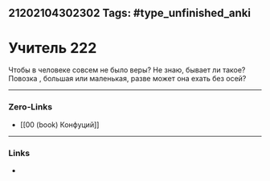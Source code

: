 21202104302302
Tags: #type_unfinished_anki 
---
# Учитель 222

Чтобы в человеке совсем не было веры? Не знаю, бывает ли такое? Повозка , большая или маленькая, разве может она ехать без осей?

---
### Zero-Links
- [[00 (book) Конфуций]]
---
### Links
-